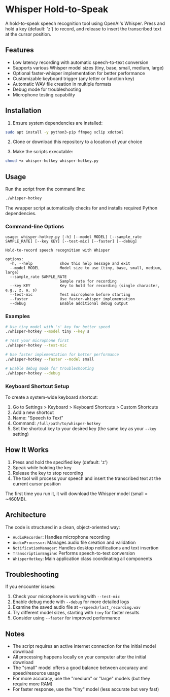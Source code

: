 # Whisper Hold-to-Speak

A hold-to-speak speech recognition tool using OpenAI's Whisper. Press and hold a key (default: 'z') to record, and release to insert the transcribed text at the cursor position.

## Features

- Low latency recording with automatic speech-to-text conversion
- Supports various Whisper model sizes (tiny, base, small, medium, large)
- Optional faster-whisper implementation for better performance
- Customizable keyboard trigger (any letter or function key)
- Automatic WAV file creation in multiple formats
- Debug mode for troubleshooting
- Microphone testing capability

## Installation

1. Ensure system dependencies are installed:

```bash
sudo apt install -y python3-pip ffmpeg xclip xdotool
```

2. Clone or download this repository to a location of your choice

3. Make the scripts executable:

```bash
chmod +x whisper-hotkey whisper-hotkey.py
```

## Usage

Run the script from the command line:

```bash
./whisper-hotkey
```

The wrapper script automatically checks for and installs required Python dependencies.

### Command-line Options

```
usage: whisper-hotkey.py [-h] [--model MODEL] [--sample_rate SAMPLE_RATE] [--key KEY] [--test-mic] [--faster] [--debug]

Hold-to-record speech recognition with Whisper

options:
  -h, --help            show this help message and exit
  --model MODEL         Model size to use (tiny, base, small, medium, large)
  --sample_rate SAMPLE_RATE
                        Sample rate for recording
  --key KEY             Key to hold for recording (single character, e.g., z, a, s)
  --test-mic            Test microphone before starting
  --faster              Use faster-whisper implementation
  --debug               Enable additional debug output
```

### Examples

```bash
# Use tiny model with 's' key for better speed
./whisper-hotkey --model tiny --key s

# Test your microphone first
./whisper-hotkey --test-mic

# Use faster implementation for better performance
./whisper-hotkey --faster --model small

# Enable debug mode for troubleshooting
./whisper-hotkey --debug
```

### Keyboard Shortcut Setup

To create a system-wide keyboard shortcut:

1. Go to Settings > Keyboard > Keyboard Shortcuts > Custom Shortcuts
2. Add a new shortcut
3. Name: "Speech to Text"
4. Command: `/full/path/to/whisper-hotkey`
5. Set the shortcut key to your desired key (the same key as your `--key` setting)

## How It Works

1. Press and hold the specified key (default: 'z')
2. Speak while holding the key
3. Release the key to stop recording
4. The tool will process your speech and insert the transcribed text at the current cursor position

The first time you run it, it will download the Whisper model (small = ~460MB).

## Architecture

The code is structured in a clean, object-oriented way:

- `AudioRecorder`: Handles microphone recording
- `AudioProcessor`: Manages audio file creation and validation
- `NotificationManager`: Handles desktop notifications and text insertion
- `TranscriptionEngine`: Performs speech-to-text conversion
- `WhisperHotkey`: Main application class coordinating all components

## Troubleshooting

If you encounter issues:

1. Check your microphone is working with `--test-mic`
2. Enable debug mode with `--debug` for more detailed logs
3. Examine the saved audio file at `~/speech/last_recording.wav`
4. Try different model sizes, starting with `tiny` for faster results
5. Consider using `--faster` for improved performance

## Notes

- The script requires an active internet connection for the initial model download
- All processing happens locally on your computer after the initial download
- The "small" model offers a good balance between accuracy and speed/resource usage
- For more accuracy, use the "medium" or "large" models (but they require more RAM)
- For faster response, use the "tiny" model (less accurate but very fast)